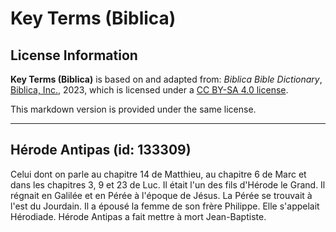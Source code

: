 # Key Terms (Biblica)

## License Information

**Key Terms (Biblica)** is based on and adapted from: _Biblica Bible Dictionary_, [Biblica, Inc.](https://www.biblica.com/), 2023, which is licensed under a [CC BY-SA 4.0 license](https://creativecommons.org/licenses/by-sa/4.0/legalcode.en).

This markdown version is provided under the same license.



--------------------------------

## Hérode Antipas (id: 133309)

Celui dont on parle au chapitre 14 de Matthieu, au chapitre 6 de Marc et dans les chapitres 3, 9 et 23 de Luc. Il était l'un des fils d'Hérode le Grand. Il régnait en Galilée et en Pérée à l'époque de Jésus. La Pérée se trouvait à l'est du Jourdain. Il a épousé la femme de son frère Philippe. Elle s'appelait Hérodiade. Hérode Antipas a fait mettre à mort Jean\-Baptiste.



